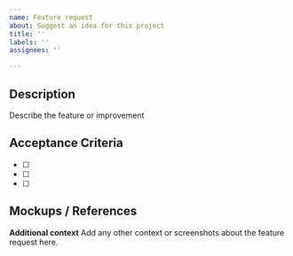 ```yaml
---
name: Feature request
about: Suggest an idea for this project
title: ''
labels: ''
assignees: ''

---
```


## Description

Describe the feature or improvement

## Acceptance Criteria

<!-- Define clear success criteria -->

- [ ]
- [ ]
- [ ]

## Mockups / References

<!-- Optional: screenshots, sketches, or links -->

**Additional context**
Add any other context or screenshots about the feature request here.
